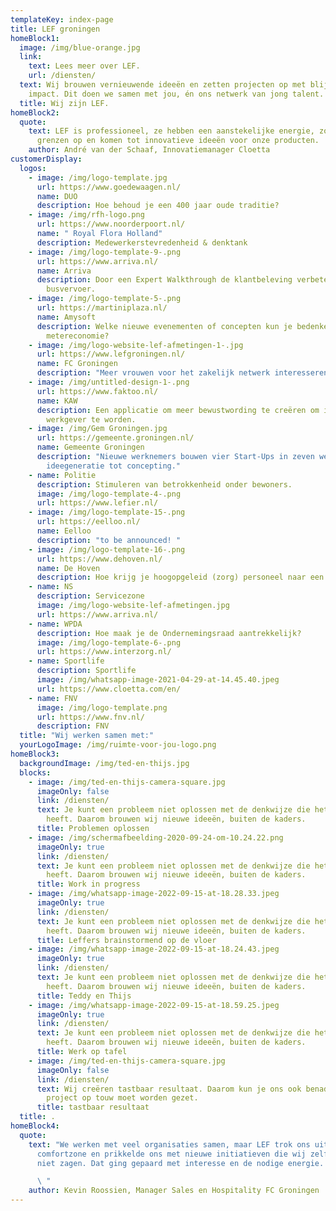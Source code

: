 ```yaml
---
templateKey: index-page
title: LEF groningen
homeBlock1:
  image: /img/blue-orange.jpg
  link:
    text: Lees meer over LEF.
    url: /diensten/
  text: Wij brouwen vernieuwende ideeën en zetten projecten op met blijvende
    impact. Dit doen we samen met jou, én ons netwerk van jong talent.
  title: Wij zijn LEF.
homeBlock2:
  quote:
    text: LEF is professioneel, ze hebben een aanstekelijke energie, zoeken de
      grenzen op en komen tot innovatieve ideeën voor onze producten.
    author: André van der Schaaf, Innovatiemanager Cloetta
customerDisplay:
  logos:
    - image: /img/logo-template.jpg
      url: https://www.goedewaagen.nl/
      name: DUO
      description: Hoe behoud je een 400 jaar oude traditie?
    - image: /img/rfh-logo.png
      url: https://www.noorderpoort.nl/
      name: " Royal Flora Holland"
      description: Medewerkerstevredenheid & denktank
    - image: /img/logo-template-9-.png
      url: https://www.arriva.nl/
      name: Arriva
      description: Door een Expert Walkthrough de klantbeleving verbeteren in het
        busvervoer.
    - image: /img/logo-template-5-.png
      url: https://martiniplaza.nl/
      name: Amysoft
      description: Welke nieuwe evenementen of concepten kun je bedenken in de 1,5
        metereconomie?
    - image: /img/logo-website-lef-afmetingen-1-.jpg
      url: https://www.lefgroningen.nl/
      name: FC Groningen
      description: "Meer vrouwen voor het zakelijk netwerk interesseren. "
    - image: /img/untitled-design-1-.png
      url: https://www.faktoo.nl/
      name: KAW
      description: Een applicatie om meer bewustwording te creëren om inclusief
        werkgever te worden.
    - image: /img/Gem Groningen.jpg
      url: https://gemeente.groningen.nl/
      name: Gemeente Groningen
      description: "Nieuwe werknemers bouwen vier Start-Ups in zeven weken: van
        ideegeneratie tot concepting."
    - name: Politie
      description: Stimuleren van betrokkenheid onder bewoners.
      image: /img/logo-template-4-.png
      url: https://www.lefier.nl/
    - image: /img/logo-template-15-.png
      url: https://eelloo.nl/
      name: Eelloo
      description: "to be announced! "
    - image: /img/logo-template-16-.png
      url: https://www.dehoven.nl/
      name: De Hoven
      description: Hoe krijg je hoogopgeleid (zorg) personeel naar een krimpregio?
    - name: NS
      description: Servicezone
      image: /img/logo-website-lef-afmetingen.jpg
      url: https://www.arriva.nl/
    - name: WPDA
      description: Hoe maak je de Ondernemingsraad aantrekkelijk?
      image: /img/logo-template-6-.png
      url: https://www.interzorg.nl/
    - name: Sportlife
      description: Sportlife
      image: /img/whatsapp-image-2021-04-29-at-14.45.40.jpeg
      url: https://www.cloetta.com/en/
    - name: FNV
      image: /img/logo-template.png
      url: https://www.fnv.nl/
      description: FNV
  title: "Wij werken samen met:"
  yourLogoImage: /img/ruimte-voor-jou-logo.png
homeBlock3:
  backgroundImage: /img/ted-en-thijs.jpg
  blocks:
    - image: /img/ted-en-thijs-camera-square.jpg
      imageOnly: false
      link: /diensten/
      text: Je kunt een probleem niet oplossen met de denkwijze die het veroorzaakt
        heeft. Daarom brouwen wij nieuwe ideeën, buiten de kaders.
      title: Problemen oplossen
    - image: /img/schermafbeelding-2020-09-24-om-10.24.22.png
      imageOnly: true
      link: /diensten/
      text: Je kunt een probleem niet oplossen met de denkwijze die het veroorzaakt
        heeft. Daarom brouwen wij nieuwe ideeën, buiten de kaders.
      title: Work in progress
    - image: /img/whatsapp-image-2022-09-15-at-18.28.33.jpeg
      imageOnly: true
      link: /diensten/
      text: Je kunt een probleem niet oplossen met de denkwijze die het veroorzaakt
        heeft. Daarom brouwen wij nieuwe ideeën, buiten de kaders.
      title: Leffers brainstormend op de vloer
    - image: /img/whatsapp-image-2022-09-15-at-18.24.43.jpeg
      imageOnly: true
      link: /diensten/
      text: Je kunt een probleem niet oplossen met de denkwijze die het veroorzaakt
        heeft. Daarom brouwen wij nieuwe ideeën, buiten de kaders.
      title: Teddy en Thijs
    - image: /img/whatsapp-image-2022-09-15-at-18.59.25.jpeg
      imageOnly: true
      link: /diensten/
      text: Je kunt een probleem niet oplossen met de denkwijze die het veroorzaakt
        heeft. Daarom brouwen wij nieuwe ideeën, buiten de kaders.
      title: Werk op tafel
    - image: /img/ted-en-thijs-camera-square.jpg
      imageOnly: false
      link: /diensten/
      text: Wij creëren tastbaar resultaat. Daarom kun je ons ook benaderen als er een
        project op touw moet worden gezet.
      title: tastbaar resultaat
  title: .
homeBlock4:
  quote:
    text: "We werken met veel organisaties samen, maar LEF trok ons uit onze
      comfortzone en prikkelde ons met nieuwe initiatieven die wij zelf even
      niet zagen. Dat ging gepaard met interesse en de nodige energie.

      \ "
    author: Kevin Roossien, Manager Sales en Hospitality FC Groningen
---
```

